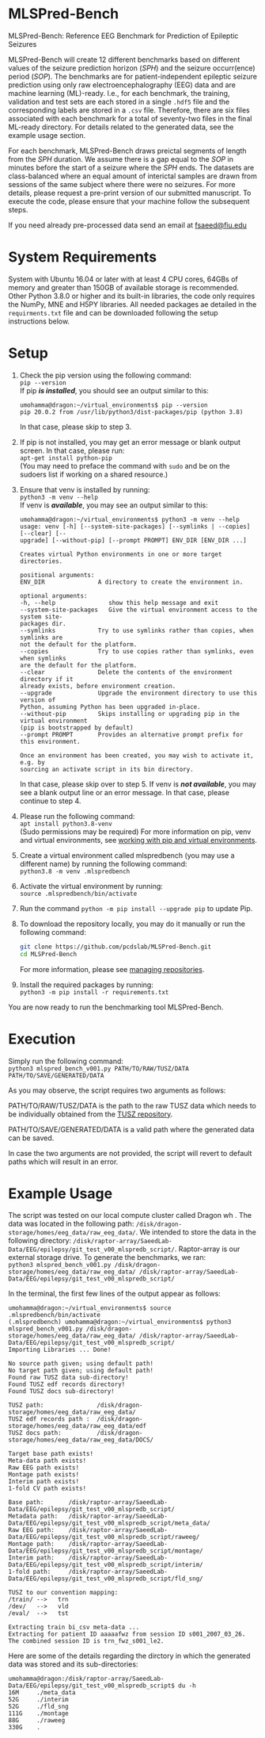 # MLSPred-Bench
MLSPred-Bench: Reference EEG Benchmark for Prediction of Epileptic Seizures

MLSPred-Bench will create 12 different benchmarks based on different values of the seizure prediction horizon ($SPH$) and the seizure occurr(ence) period ($SOP$). The benchmarks are for patient-independent epileptic seizure prediction using only raw electroencephalography (EEG) data and are machine learning (ML)-ready. I.e., for each benchmark, the training, validation and test sets are each stored in a single `.hdf5` file and the corresponding labels are stored in a `.csv` file. Therefore, there are six files associated with each benchmark for a total of seventy-two files in the final ML-ready directory. For details related to the generated data, see the example usage section.

For each benchmark, MLSPred-Bench draws preictal segments of length from the $SPH$ duration. We assume there is a gap equal to the $SOP$ in minutes before the start of a seizure where the $SPH$ ends. The datasets are class-balanced where an equal amount of interictal samples are drawn from sessions of the same subject where there were no seizures. For more details, please request a pre-print version of our submitted manuscript. To execute the code, please ensure that your machine  follow the subsequent steps.

If you need already pre-processed data send an email at fsaeed@fiu.edu

# System Requirements
System with Ubuntu 16.04 or later with at least 4 CPU cores, 64GBs of memory and greater than 150GB of available storage is recommended. Other Python 3.8.0 or higher and its built-in libraries, the code only requires the NumPy, MNE and H5PY libraries. All needed packages ae detailed in the `requirments.txt` file and can be downloaded following the setup instructions below.

# Setup
1. Check the pip version using the following command:<br>
   `pip --version`<br>
   If pip **_is installed_**, you should see an output similar to this:<br>
   ```console
   umohamma@dragon:~/virtual_environments$ pip --version
   pip 20.0.2 from /usr/lib/python3/dist-packages/pip (python 3.8)
   ```
   In that case, please skip to step 3.

2. If pip is not installed, you may get an error message or blank output screen. In that case, please run: <br>
`apt-get install python-pip` <br>\(You may need to preface the command with `sudo` and be on the sudoers list if working on a shared resource.\)

3. Ensure that venv is installed by running:<br>
   `python3 -m venv --help`<br>
   If venv is **_available_**, you may see an output similar to this:<br>
   ```console
   umohamma@dragon:~/virtual_environments$ python3 -m venv --help
   usage: venv [-h] [--system-site-packages] [--symlinks | --copies] [--clear] [--
   upgrade] [--without-pip] [--prompt PROMPT] ENV_DIR [ENV_DIR ...]

   Creates virtual Python environments in one or more target directories.

   positional arguments:
   ENV_DIR               A directory to create the environment in.

   optional arguments:
   -h, --help               show this help message and exit
   --system-site-packages   Give the virtual environment access to the system site-
   packages dir.
   --symlinks            Try to use symlinks rather than copies, when symlinks are
   not the default for the platform.
   --copies              Try to use copies rather than symlinks, even when symlinks
   are the default for the platform.
   --clear               Delete the contents of the environment directory if it
   already exists, before environment creation.
   --upgrade             Upgrade the environment directory to use this version of
   Python, assuming Python has been upgraded in-place.
   --without-pip         Skips installing or upgrading pip in the virtual environment
   (pip is bootstrapped by default)
   --prompt PROMPT       Provides an alternative prompt prefix for this environment.

   Once an environment has been created, you may wish to activate it, e.g. by
   sourcing an activate script in its bin directory.
   ```
   In that case, please skip over to step 5. If venv is **_not available_**, you may see a blank output line or an error message. In that case, please continue to step 4. 
    
5. Please run the following command:<br> 
   `apt install python3.8-venv` <br>\(Sudo permissions may be required\)
   For more information on pip, venv and virtual environments, see [working with pip and virtual environments](https://packaging.python.org/en/latest/guides/installing-using-pip-and-virtual-environments/).
   
6. Create a virtual environment called mlspredbench (you may use a different name) by running the following command:<br>
`python3.8 -m venv .mlspredbench`

7. Activate the virtual environment by running:<br>
   `source .mlspredbench/bin/activate`

8. Run the command `python -m pip install --upgrade pip` to update Pip.

9. To download the repository locally, you may do it manually or run the following command:<br>
   ```sh
   git clone https://github.com/pcdslab/MLSPred-Bench.git
   cd MLSPred-Bench
   ```
   For more information, please see [managing repositories](https://docs.github.com/en/repositories/creating-and-managing-repositories/cloning-a-repository).
   
10. Install the required packages by running:<br>
   `python3 -m pip install -r requirements.txt`

You are now ready to run the benchmarking tool MLSPred-Bench.

# Execution
Simply run the following command:<br>
`python3 mlspred_bench_v001.py PATH/TO/RAW/TUSZ/DATA PATH/TO/SAVE/GENERATED/DATA`

As you may observe, the script requires two arguments as follows:

PATH/TO/RAW/TUSZ/DATA is the path to the raw TUSZ data which needs to be individually obtained from the [TUSZ repository](https://isip.piconepress.com/projects/nedc/html/tuh_eeg/).

PATH/TO/SAVE/GENERATED/DATA is a valid path where the generated data can be saved.

In case the two arguments are not provided, the script will revert to default paths which will result in an error.  

# Example Usage
The script was tested on our local compute cluster called Dragon wh . The data was located in the following path: `/disk/dragon-storage/homes/eeg_data/raw_eeg_data/`. We intended to store the data in the following directory: `/disk/raptor-array/SaeedLab-Data/EEG/epilepsy/git_test_v00_mlspredb_script/`. Raptor-array is our external storage drive. To generate the benchmarks, we ran:<br>
`python3 mlspred_bench_v001.py /disk/dragon-storage/homes/eeg_data/raw_eeg_data/ /disk/raptor-array/SaeedLab-Data/EEG/epilepsy/git_test_v00_mlspredb_script/`

In the terminal, the first few lines of the output appear as follows:
```console
umohamma@dragon:~/virtual_environments$ source .mlspredbench/bin/activate
(.mlspredbench) umohamma@dragon:~/virtual_environments$ python3 mlspred_bench_v001.py /disk/dragon-storage/homes/eeg_data/raw_eeg_data/ /disk/raptor-array/SaeedLab-Data/EEG/epilepsy/git_test_v00_mlspredb_script/
Importing Libraries ... Done!

No source path given; using default path!
No target path given; using default path!
Found raw TUSZ data sub-directory!
Found TUSZ edf records directory!
Found TUSZ docs sub-directory!

TUSZ path:               /disk/dragon-storage/homes/eeg_data/raw_eeg_data/
TUSZ edf records path :  /disk/dragon-storage/homes/eeg_data/raw_eeg_data/edf
TUSZ docs path:          /disk/dragon-storage/homes/eeg_data/raw_eeg_data/DOCS/

Target base path exists!
Meta-data path exists!
Raw EEG path exists!
Montage path exists!
Interim path exists!
1-fold CV path exists!

Base path:       /disk/raptor-array/SaeedLab-Data/EEG/epilepsy/git_test_v00_mlspredb_script/
Metadata path:   /disk/raptor-array/SaeedLab-Data/EEG/epilepsy/git_test_v00_mlspredb_script/meta_data/
Raw EEG path:    /disk/raptor-array/SaeedLab-Data/EEG/epilepsy/git_test_v00_mlspredb_script/raweeg/
Montage path:    /disk/raptor-array/SaeedLab-Data/EEG/epilepsy/git_test_v00_mlspredb_script/montage/
Interim path:    /disk/raptor-array/SaeedLab-Data/EEG/epilepsy/git_test_v00_mlspredb_script/interim/
1-fold path:     /disk/raptor-array/SaeedLab-Data/EEG/epilepsy/git_test_v00_mlspredb_script/fld_sng/

TUSZ to our convention mapping:
/train/ -->   trn
/dev/   -->   vld
/eval/  -->   tst

Extracting train bi_csv meta-data ...
Extracting for patient ID aaaaafwz from session ID s001_2007_03_26. The combined session ID is trn_fwz_s001_le2.

```

Here are some of the details regarding the dirctory in which the generated data was stored and its sub-directories:
```console
umohamma@dragon:/disk/raptor-array/SaeedLab-Data/EEG/epilepsy/git_test_v00_mlspredb_script$ du -h
16M     ./meta_data
52G     ./interim
52G     ./fld_sng
111G    ./montage
88G     ./raweeg
330G    .
```

